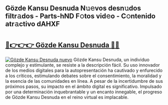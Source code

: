 ## Gözde Kansu Desnuda N𝚞𝚎vos desn𝚞dos filtr𝚊dos - Parts-hND F𝚘tos vid𝚎o - C𝚘ntenido atr𝚊ctivo dAHXF

# <h2><a href="http://mb24d4.tromn.icu/?c=G%c3%b6zde+Kansu+Desnuda">🔗👉👉👉 Gözde Kansu Desnuda 🔗🔗</a></h2>

[![Gözde Kansu Desnuda nuevo](https://i.imgur.com/pEAQMta.gif)](http://mb24d4.tromn.icu/?c=G%c3%b6zde+Kansu+Desnuda)
Gözde Kansu Desnuda, un individuo complejo y estimulante, se resiste a la descripción fácil. Su uso innovador de los medios digitales para la autopresentación ha cautivado y enfurecido a los críticos, estimulando debates sobre el consentimiento, la moralidad y la esencia de las comunidades en línea. A pesar de la incertidumbre de sus próximos pasos, su impacto en el ámbito digital es significativo. Impulsado por una determinación inquebrantable y un encanto innegable, el progreso de Gözde Kansu Desnuda en el reino virtual es implacable.
